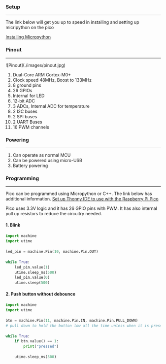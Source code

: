 ### Setup
<hr>
The link below will get you up to speed in installing and setting up micripython on the pico

[Installing Micropython](https://www.raspberrypi.com/documentation/microcontrollers/)

### Pinout
<hr>
![Pinout](./images/pinout.jpg)

1. Dual-Core ARM Cortex-M0+
2. Clock speed 48MHz, Boost to 133MHz
3. 8 ground pins
4. 26 GPIOs
5. Internal for LED
6. 12-bit ADC
7. 3 ADCs, Internal ADC for temperature
8. 2 I2C buses
9. 2 SPI buses
10. 2 UART Buses
11. 16 PWM channels

### Powering
<hr>

1. Can operate as normal MCU 
2. Can be powered using micro-USB  
3. Battery powering

### Programming
<hr>

Pico can be programmed using Micropython or C++. The link below has additional information.
[Set up Thonny IDE to use with the Raspberry Pi Pico](https://projects.raspberrypi.org/en/projects/getting-started-with-the-pico/2)

Pico uses 3.3V logic and it has 26 GPIO pins with PWM. It has also internal pull up resistors to reduce the circuitry needed.

#### 1. Blink 
```python
import machine
import utime

led_pin = machine.Pin(10, machine.Pin.OUT)

while True:
    led_pin.value(1)
    utime.sleep_ms(500)
    led_pin.value(0)
    utime.sleep(500)


```

#### 2. Push button without debounce
```python
import machine
import utime

btn = machine.Pin(11, machine.Pin.IN, machine.Pin.PULL_DOWN)
# pull down to hold the button low all the time unless when it is pressed

while True:
    if btn.value() == 1:
        print("pressed")
        
    utime.sleep_ms(300)

```

